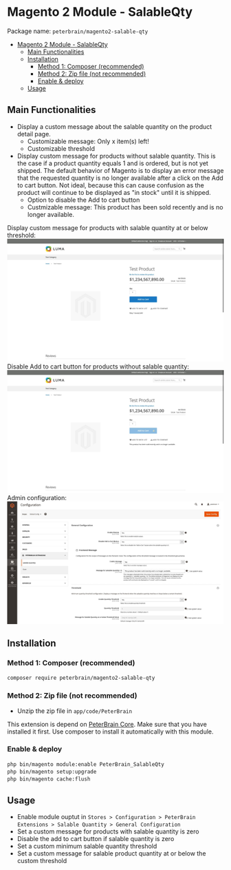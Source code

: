 # Magento 2 Module - SalableQty

Package name: `peterbrain/magento2-salable-qty`

- [Magento 2 Module - SalableQty](#magento-2-module---salableqty)
  - [Main Functionalities](#main-functionalities)
  - [Installation](#installation)
    - [Method 1: Composer (recommended)](#method-1-composer-recommended)
    - [Method 2: Zip file (not recommended)](#method-2-zip-file-not-recommended)
    - [Enable \& deploy](#enable--deploy)
  - [Usage](#usage)

## Main Functionalities

- Display a custom message about the salable quantity on the product detail page.
  - Customizable message: Only x item(s) left!
  - Customizable threshold
- Display custom message for products without salable quantity. This is the case if a product quantity equals 1 and is ordered, but is not yet shipped. The default behavior of Magento is to display an error message that the requested quantity is no longer available after a click on the Add to cart button. Not ideal, because this can cause confusion as the product will continue to be displayed as "in stock" until it is shipped.
  - Option to disable the Add to cart button
  - Custmizable message: This product has been sold recently and is no longer available.

Display custom message for products with salable quantity at or below threshold:
![Display custom message for products with salable quantity at or below threshold.](https://github.com/peterbrain/magento2-salable-qty/blob/media/salable-qty_frontend-threshold.jpg?raw=true)
Disable Add to cart button for products without salable quantity:
![Disable Add to cart button for products without salable quantity.](https://github.com/peterbrain/magento2-salable-qty/blob/media/salable-qty_frontend-disabled.jpg?raw=true)
Admin configuration:
![Admin configuration](https://github.com/peterbrain/magento2-salable-qty/blob/media/salable-qty_admin.jpg?raw=true)

## Installation

### Method 1: Composer (recommended)

```bash
composer require peterbrain/magento2-salable-qty
```

### Method 2: Zip file (not recommended)

- Unzip the zip file in `app/code/PeterBrain`

This extension is depend on [PeterBrain Core](https://github.com/PeterBrain/magento2-peterbrain-core). Make sure that you have installed it first. Use composer to install it automatically with this module.

### Enable & deploy

```bash
php bin/magento module:enable PeterBrain_SalableQty
php bin/magento setup:upgrade
php bin/magento cache:flush
```

## Usage

- Enable module ouptut in `Stores > Configuration > PeterBrain Extensions > Salable Quantity > General Configuration`
- Set a custom message for products with salable quantity is zero
- Disable the add to cart button if salable quantity is zero
- Set a custom minimum  salable quantity threshold
- Set a custom message for salable product quantity at or below the custom threshold
